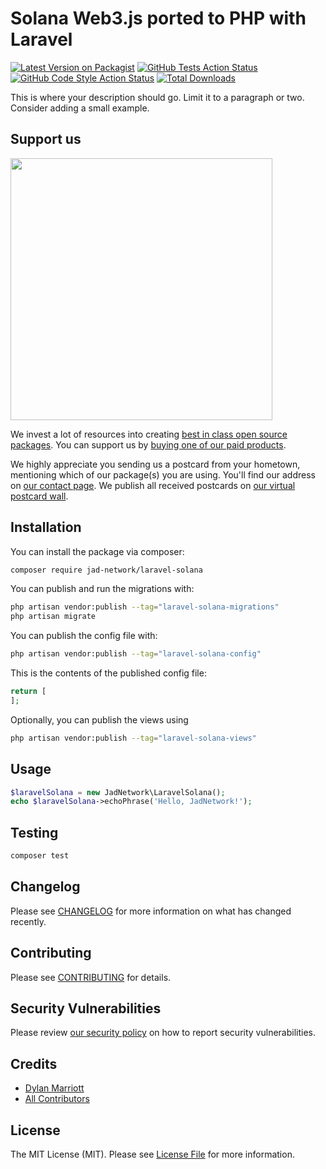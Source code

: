 # Solana Web3.js ported to PHP with Laravel

[![Latest Version on Packagist](https://img.shields.io/packagist/v/jad-network/laravel-solana.svg?style=flat-square)](https://packagist.org/packages/jad-network/laravel-solana)
[![GitHub Tests Action Status](https://img.shields.io/github/actions/workflow/status/jad-network/laravel-solana/run-tests.yml?branch=main&label=tests&style=flat-square)](https://github.com/jad-network/laravel-solana/actions?query=workflow%3Arun-tests+branch%3Amain)
[![GitHub Code Style Action Status](https://img.shields.io/github/actions/workflow/status/jad-network/laravel-solana/fix-php-code-style-issues.yml?branch=main&label=code%20style&style=flat-square)](https://github.com/jad-network/laravel-solana/actions?query=workflow%3A"Fix+PHP+code+style+issues"+branch%3Amain)
[![Total Downloads](https://img.shields.io/packagist/dt/jad-network/laravel-solana.svg?style=flat-square)](https://packagist.org/packages/jad-network/laravel-solana)

This is where your description should go. Limit it to a paragraph or two. Consider adding a small example.

## Support us

[<img src="https://github-ads.s3.eu-central-1.amazonaws.com/laravel-solana.jpg?t=1" width="419px" />](https://spatie.be/github-ad-click/laravel-solana)

We invest a lot of resources into creating [best in class open source packages](https://spatie.be/open-source). You can support us by [buying one of our paid products](https://spatie.be/open-source/support-us).

We highly appreciate you sending us a postcard from your hometown, mentioning which of our package(s) you are using. You'll find our address on [our contact page](https://spatie.be/about-us). We publish all received postcards on [our virtual postcard wall](https://spatie.be/open-source/postcards).

## Installation

You can install the package via composer:

```bash
composer require jad-network/laravel-solana
```

You can publish and run the migrations with:

```bash
php artisan vendor:publish --tag="laravel-solana-migrations"
php artisan migrate
```

You can publish the config file with:

```bash
php artisan vendor:publish --tag="laravel-solana-config"
```

This is the contents of the published config file:

```php
return [
];
```

Optionally, you can publish the views using

```bash
php artisan vendor:publish --tag="laravel-solana-views"
```

## Usage

```php
$laravelSolana = new JadNetwork\LaravelSolana();
echo $laravelSolana->echoPhrase('Hello, JadNetwork!');
```

## Testing

```bash
composer test
```

## Changelog

Please see [CHANGELOG](CHANGELOG.md) for more information on what has changed recently.

## Contributing

Please see [CONTRIBUTING](CONTRIBUTING.md) for details.

## Security Vulnerabilities

Please review [our security policy](../../security/policy) on how to report security vulnerabilities.

## Credits

- [Dylan Marriott](https://github.com/JAD-Network)
- [All Contributors](../../contributors)

## License

The MIT License (MIT). Please see [License File](LICENSE.md) for more information.
